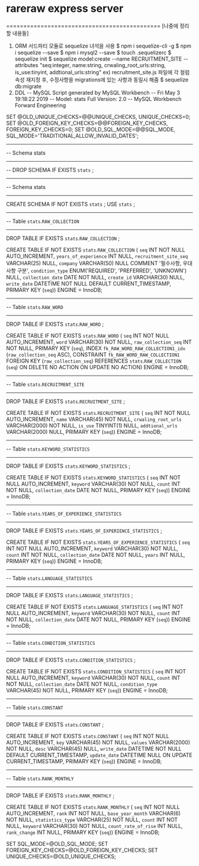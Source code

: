 # rareraw express server




=============================================
[나중에 정리할 내용들]
1. ORM 서드파티 모듈로 sequelize 녀석을 사용
 $ npm i sequelize-cli -g 
 $ npm i sequelize --save
 $ npm i mysql2 --save
 $ touch .sequelizerc
 $ sequelize init
 $ sequelize model:create --name RECRUITMENT_SITE --attributes "seq:integer, name:string, crwaling_root_urls:string, is_use:tinyint, addtional_urls:string"
 ex) recruitment_site.js 파일에 각 컬럼 속성 재지정 후, 수정사항을 migrations에 있는 사항과 동일시 해줌
 $ sequelize db:migrate
2. DDL
-- MySQL Script generated by MySQL Workbench
-- Fri May  3 19:18:22 2019
-- Model: stats Full    Version: 2.0
-- MySQL Workbench Forward Engineering

SET @OLD_UNIQUE_CHECKS=@@UNIQUE_CHECKS, UNIQUE_CHECKS=0;
SET @OLD_FOREIGN_KEY_CHECKS=@@FOREIGN_KEY_CHECKS, FOREIGN_KEY_CHECKS=0;
SET @OLD_SQL_MODE=@@SQL_MODE, SQL_MODE='TRADITIONAL,ALLOW_INVALID_DATES';

-- -----------------------------------------------------
-- Schema stats
-- -----------------------------------------------------
-- DROP SCHEMA IF EXISTS `stats` ;

-- -----------------------------------------------------
-- Schema stats
-- -----------------------------------------------------
CREATE SCHEMA IF NOT EXISTS `stats` ;
USE `stats` ;

-- -----------------------------------------------------
-- Table `stats`.`RAW_COLLECTION`
-- -----------------------------------------------------
DROP TABLE IF EXISTS `stats`.`RAW_COLLECTION` ;

CREATE TABLE IF NOT EXISTS `stats`.`RAW_COLLECTION` (
  `seq` INT NOT NULL AUTO_INCREMENT,
  `years_of_experience` INT NULL,
  `recruitment_site_seq` VARCHAR(25) NULL,
  `company` VARCHAR(50) NULL COMMENT '필수사항, 우대사항 구분',
  `condition_type` ENUM('REQUIRED', 'PREFERRED', 'UNKNOWN') NULL,
  `collection_date` DATE NOT NULL,
  `create_id` VARCHAR(30) NULL,
  `write_date` DATETIME NOT NULL DEFAULT CURRENT_TIMESTAMP,
  PRIMARY KEY (`seq`))
ENGINE = InnoDB;


-- -----------------------------------------------------
-- Table `stats`.`RAW_WORD`
-- -----------------------------------------------------
DROP TABLE IF EXISTS `stats`.`RAW_WORD` ;

CREATE TABLE IF NOT EXISTS `stats`.`RAW_WORD` (
  `seq` INT NOT NULL AUTO_INCREMENT,
  `word` VARCHAR(30) NOT NULL,
  `raw_collection_seq` INT NOT NULL,
  PRIMARY KEY (`seq`),
  INDEX `fk_RAW_WORD_RAW_COLLECTION1_idx` (`raw_collection_seq` ASC),
  CONSTRAINT `fk_RAW_WORD_RAW_COLLECTION1`
    FOREIGN KEY (`raw_collection_seq`)
    REFERENCES `stats`.`RAW_COLLECTION` (`seq`)
    ON DELETE NO ACTION
    ON UPDATE NO ACTION)
ENGINE = InnoDB;


-- -----------------------------------------------------
-- Table `stats`.`RECRUITMENT_SITE`
-- -----------------------------------------------------
DROP TABLE IF EXISTS `stats`.`RECRUITMENT_SITE` ;

CREATE TABLE IF NOT EXISTS `stats`.`RECRUITMENT_SITE` (
  `seq` INT NOT NULL AUTO_INCREMENT,
  `name` VARCHAR(45) NOT NULL,
  `crwaling_root_urls` VARCHAR(2000) NOT NULL,
  `is_use` TINYINT(1) NULL,
  `addtional_urls` VARCHAR(2000) NULL,
  PRIMARY KEY (`seq`))
ENGINE = InnoDB;


-- -----------------------------------------------------
-- Table `stats`.`KEYWORD_STATISTICS`
-- -----------------------------------------------------
DROP TABLE IF EXISTS `stats`.`KEYWORD_STATISTICS` ;

CREATE TABLE IF NOT EXISTS `stats`.`KEYWORD_STATISTICS` (
  `seq` INT NOT NULL AUTO_INCREMENT,
  `keyword` VARCHAR(30) NOT NULL,
  `count` INT NOT NULL,
  `collection_date` DATE NOT NULL,
  PRIMARY KEY (`seq`))
ENGINE = InnoDB;


-- -----------------------------------------------------
-- Table `stats`.`YEARS_OF_EXPERIENCE_STATISTICS`
-- -----------------------------------------------------
DROP TABLE IF EXISTS `stats`.`YEARS_OF_EXPERIENCE_STATISTICS` ;

CREATE TABLE IF NOT EXISTS `stats`.`YEARS_OF_EXPERIENCE_STATISTICS` (
  `seq` INT NOT NULL AUTO_INCREMENT,
  `keyword` VARCHAR(30) NOT NULL,
  `count` INT NOT NULL,
  `collection_date` DATE NOT NULL,
  `years` INT NULL,
  PRIMARY KEY (`seq`))
ENGINE = InnoDB;


-- -----------------------------------------------------
-- Table `stats`.`LANGUAGE_STATISTICS`
-- -----------------------------------------------------
DROP TABLE IF EXISTS `stats`.`LANGUAGE_STATISTICS` ;

CREATE TABLE IF NOT EXISTS `stats`.`LANGUAGE_STATISTICS` (
  `seq` INT NOT NULL AUTO_INCREMENT,
  `keyword` VARCHAR(30) NOT NULL,
  `count` INT NOT NULL,
  `collection_date` DATE NOT NULL,
  PRIMARY KEY (`seq`))
ENGINE = InnoDB;


-- -----------------------------------------------------
-- Table `stats`.`CONDITION_STATISTICS`
-- -----------------------------------------------------
DROP TABLE IF EXISTS `stats`.`CONDITION_STATISTICS` ;

CREATE TABLE IF NOT EXISTS `stats`.`CONDITION_STATISTICS` (
  `seq` INT NOT NULL AUTO_INCREMENT,
  `keyword` VARCHAR(30) NOT NULL,
  `count` INT NOT NULL,
  `collection_date` DATE NOT NULL,
  `condition_type` VARCHAR(45) NOT NULL,
  PRIMARY KEY (`seq`))
ENGINE = InnoDB;


-- -----------------------------------------------------
-- Table `stats`.`CONSTANT`
-- -----------------------------------------------------
DROP TABLE IF EXISTS `stats`.`CONSTANT` ;

CREATE TABLE IF NOT EXISTS `stats`.`CONSTANT` (
  `seq` INT NOT NULL AUTO_INCREMENT,
  `key` VARCHAR(45) NOT NULL,
  `values` VARCHAR(2000) NOT NULL,
  `desc` VARCHAR(45) NULL,
  `write_date` DATETIME NOT NULL DEFAULT   CURRENT_TIMESTAMP,
  `update_date` DATETIME NULL ON UPDATE CURRENT_TIMESTAMP,
  PRIMARY KEY (`seq`))
ENGINE = InnoDB;


-- -----------------------------------------------------
-- Table `stats`.`RANK_MONTHLY`
-- -----------------------------------------------------
DROP TABLE IF EXISTS `stats`.`RANK_MONTHLY` ;

CREATE TABLE IF NOT EXISTS `stats`.`RANK_MONTHLY` (
  `seq` INT NOT NULL AUTO_INCREMENT,
  `rank` INT NOT NULL,
  `base_year_month` VARCHAR(6) NOT NULL,
  `statistics_type` VARCHAR(25) NOT NULL,
  `count` INT NOT NULL,
  `keyword` VARCHAR(30) NOT NULL,
  `count_rate_of_rise` INT NULL,
  `rank_change` INT NULL,
  PRIMARY KEY (`seq`))
ENGINE = InnoDB;


SET SQL_MODE=@OLD_SQL_MODE;
SET FOREIGN_KEY_CHECKS=@OLD_FOREIGN_KEY_CHECKS;
SET UNIQUE_CHECKS=@OLD_UNIQUE_CHECKS;
